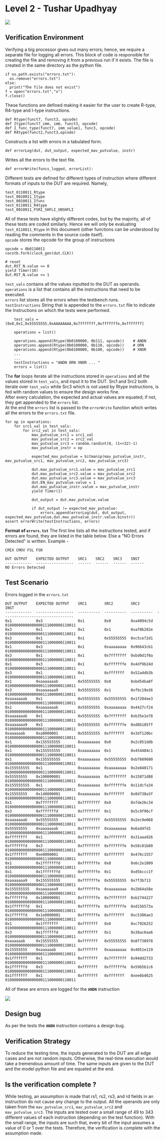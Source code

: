 # Level 2 - Tushar Upadhyay

![](https://imgur.com/ZhBRtaD.png)

## Verification Environment

Verifying a big processor gives out many errors; hence, we require a separate file for logging all errors. This block of code is responsible for creating the file and removing it from a previous run if it exists. The file is created in the same directory as the python file.
```
if os.path.exists("errors.txt"):
  os.remove("errors.txt")
else:
  print("The file does not exist") 
f = open("errors.txt","x")
f.close()
```
These functions are defined making it easier for the user to create R-type, R4-type and I-type instructions.
```
def Rtype(funct7, funct3, opcode)
def Itype(funct7_imm, imm, funct3, opcode)
def I_func_type(funct7, imm_value1, func3, opcode)
def R4type(funct2,funct3,opcode)
```
Constructs a list with errors in a tabulated form.
```
def errorLog(dut, dut_output, expected_mav_putvalue, instr)
```
Writes all the errors to the text file.
```
def errorWrite(funcs_logged, errorList):
```
Different tests are defined for different types of instruction where different formats of inputs to the DUT are required. Namely,
```
test_0110011_Rtype 
test_0010011_Itype             
test_0010011_Ifunc              
test_0110011_R4type
test_0010011_FSRI_SHFLI_UNSHFLI
```
All of these tests have slightly different codes, but by the majority, all of these tests are coded similarly.
Hence we will only be evaluating `test_0110011_Rtype` in this document (other functions can be understood by reading the comments in the source code itself).  
`opcode` stores the opcode for the group of instructions
```
opcode = 0b0110011
cocotb.fork(clock_gen(dut.CLK))

# reset
dut.RST_N.value <= 0
yield Timer(10) 
dut.RST_N.value <= 1
```

`test_vals` contains all the values inputted to the DUT as operands.  
`operations` is a list that contains all the instructions that need to be executed.  
`errors` list stores all the errors when the testbench runs.  
`testInstructions` String that is appended to the `errors.txt` file to indicate the Instructions on which the tests were performed.
```
    test_vals = [0x0,0x1,0x55555555,0xAAAAAAAA,0x7fffffff,0xfffffffe,0xfffffff]

    operations = list()

    operations.append(Rtype(0b0100000, 0b111, opcode))    # ANDN
    operations.append(Rtype(0b0100000, 0b110, opcode))    # ORN
    operations.append(Rtype(0b0100000, 0b100, opcode))    # XNOR
    ...
    ...
    testInstructions = "ANDN ORN XNOR ... "
    errors = list()
```
The **for** loops iterate all the instructions stored in `operations` and all the values stored in `test_vals`, and input it to the DUT. Src1 and Src2 both iterate over `test_vals` while Src3 which is not used by Rtype instructions, is fed with random values to ensure the design works fine.  
After every calculation, the expected and actual values are equated; if not, they get appended to the `errors` list.  
At the end the `errors` list is passed to the `errorWrite` function which writes all the errors to the `errors.txt` file.
```
for op in operations:
    for src1_val in test_vals:
        for src2_val in test_vals:
            mav_putvalue_src1 = src1_val
            mav_putvalue_src2 = src2_val
            mav_putvalue_src3 = random.randint(0, (1<<32)-1)
            mav_putvalue_instr = op

            expected_mav_putvalue = bitmanip(mav_putvalue_instr, mav_putvalue_src1, mav_putvalue_src2, mav_putvalue_src3)
            
            dut.mav_putvalue_src1.value = mav_putvalue_src1
            dut.mav_putvalue_src2.value = mav_putvalue_src2
            dut.mav_putvalue_src3.value = mav_putvalue_src3
            dut.EN_mav_putvalue.value = 1
            dut.mav_putvalue_instr.value = mav_putvalue_instr
            yield Timer(1)

            dut_output = dut.mav_putvalue.value

            if dut_output != expected_mav_putvalue:
                errors.append(errorLog(dut, dut_output, expected_mav_putvalue,dut.mav_putvalue_instr.value.binstr))
assert errorWrite(testInstructions, errors)
```

**Format of `errors.txt`**
The first line lists all the instructions tested, and if errors are found, they are listed in the table below. Else a "NO Errors Detected" is written.
Example - 
```
CMIX CMOV FSL FSR

DUT OUTPUT    EXPECTED OUTPUT    SRC1    SRC2    SRC3    INST
------------  -----------------  ------  ------  ------  ------
NO Errors Detected
```

## Test Scenario
Errors logged in the `errors.txt`
```
DUT OUTPUT    EXPECTED OUTPUT    SRC1        SRC2        SRC3                                    INST
------------  -----------------  ----------  ----------  ----------  --------------------------------
0x1           0x3                0x1         0x0         0xa4094c5d  01000000000000000111000000110011
0x3           0x1                0x1         0x1         0xaf8b282e  01000000000000000111000000110011
0x3           0x1                0x1         0x55555555  0xc5ce72d1  01000000000000000111000000110011
0x1           0x3                0x1         0xaaaaaaaa  0x96643cb1  01000000000000000111000000110011
0x3           0x1                0x1         0x7fffffff  0xbd0d1f0a  01000000000000000111000000110011
0x1           0x3                0x1         0xfffffffe  0x4df9b24d  01000000000000000111000000110011
0x3           0x1                0x1         0xfffffff   0x52a4db3b  01000000000000000111000000110011
0x1           0xaaaaaaab         0x55555555  0x0         0xbd54ba8f  01000000000000000111000000110011
0x3           0xaaaaaaa9         0x55555555  0x1         0xfbc19e36  01000000000000000111000000110011
0xaaaaaaab    0x1                0x55555555  0x55555555  0x1f204ee3  01000000000000000111000000110011
0x1           0xaaaaaaab         0x55555555  0xaaaaaaaa  0x4427cf24  01000000000000000111000000110011
0xaaaaaaab    0x1                0x55555555  0x7fffffff  0xb35e1e78  01000000000000000111000000110011
0xaaaaaaa9    0x3                0x55555555  0xfffffffe  0xd8b185ff  01000000000000000111000000110011
0xaaaaaab     0xa0000001         0x55555555  0xfffffff   0x3df120bc  01000000000000000111000000110011
0x1           0x155555555        0xaaaaaaaa  0x0         0x2c051ddb  01000000000000000111000000110011
0x1           0x155555555        0xaaaaaaaa  0x1         0x454484c1  01000000000000000111000000110011
0x1           0x155555555        0xaaaaaaaa  0x55555555  0xb7689680  01000000000000000111000000110011
0x155555555   0x1                0xaaaaaaaa  0xaaaaaaaa  0x2e840171  01000000000000000111000000110011
0x55555555    0x100000001        0xaaaaaaaa  0x7fffffff  0x15871d88  01000000000000000111000000110011
0x155555555   0x1                0xaaaaaaaa  0xfffffffe  0x11dcfa34  01000000000000000111000000110011
0x15555555    0x140000001        0xaaaaaaaa  0xfffffff   0x8d738a3f  01000000000000000111000000110011
0x1           0xffffffff         0x7fffffff  0x0         0xfde26c34  01000000000000000111000000110011
0x3           0xfffffffd         0x7fffffff  0x1         0x5c9f96cf  01000000000000000111000000110011
0xaaaaaaab    0x55555555         0x7fffffff  0x55555555  0x2ec9e068  01000000000000000111000000110011
0x55555555    0xaaaaaaab         0x7fffffff  0xaaaaaaaa  0x6ad4fd3   01000000000000000111000000110011
0xffffffff    0x1                0x7fffffff  0x7fffffff  0x31aaa926  01000000000000000111000000110011
0xfffffffd    0x3                0x7fffffff  0xfffffffe  0x58c01b60  01000000000000000111000000110011
0x1fffffff    0xe0000001         0x7fffffff  0xfffffff   0x476c1557  01000000000000000111000000110011
0x1           0x1fffffffd        0xfffffffe  0x0         0x6c2e1809  01000000000000000111000000110011
0x1           0x1fffffffd        0xfffffffe  0x1         0xd5bccc1f  01000000000000000111000000110011
0xaaaaaaa9    0x155555555        0xfffffffe  0x55555555  0x7f3b713   01000000000000000111000000110011
0x155555555   0xaaaaaaa9         0xfffffffe  0xaaaaaaaa  0x2b64a58e  01000000000000000111000000110011
0xfffffffd    0x100000001        0xfffffffe  0x7fffffff  0xb2744227  01000000000000000111000000110011
0x1fffffffd   0x1                0xfffffffe  0xfffffffe  0xd156573a  01000000000000000111000000110011
0x1ffffffd    0x1e0000001        0xfffffffe  0xfffffff   0xc5386ae3  01000000000000000111000000110011
0x1           0x1fffffff         0xfffffff   0x0         0xc7926252  01000000000000000111000000110011
0x3           0x1ffffffd         0xfffffff   0x1         0x38ac6aa6  01000000000000000111000000110011
0xaaaaaab     0x15555555         0xfffffff   0x55555555  0x8f738978  01000000000000000111000000110011
0x15555555    0xaaaaaab          0xfffffff   0xaaaaaaaa  0x4051e119  01000000000000000111000000110011
0x1fffffff    0x1                0xfffffff   0x7fffffff  0x94dd2733  01000000000000000111000000110011
0x1ffffffd    0x3                0xfffffff   0xfffffffe  0x59b5b1c6  01000000000000000111000000110011
0x1fffffff    0x1                0xfffffff   0xfffffff   0xee6bd625  01000000000000000111000000110011
```

All of these are errors are logged for the **`ANDN`** instruction

![](https://imgur.com/bRAGCqF.png)

## Design bug
As per the tests the **`ANDN`** instruction contains a design bug.

## Verification Strategy
To reduce the testing time, the inputs generated to the DUT are all edge cases and are not random inputs. Otherwise, the real-time execution would take a tremendous amount of time. The same inputs are given to the DUT and the model python file and are equated at the end.

## Is the verification complete ?
While testing, an assumption is made that rs1, rs2, rs3, and rd fields in an instruction do not cause any change to the output. All the operands are only taken from the `mav_putvalue_src1`, `mav_putvalue_src2` and `mav_putvalue_src3`. The inputs are tested over a small range of 49 to 343 different values of each instruction (depending on the test function). With the small range, the inputs are such that, every bit of the input assumes a value of 0 or 1 over the tests. Therefore, the verification is complete with the assumption made.